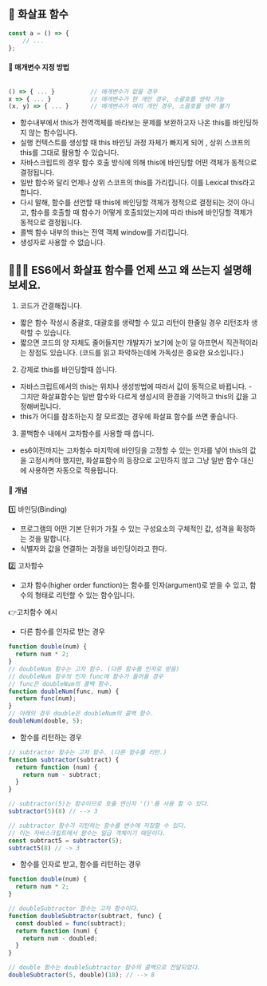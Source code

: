 ## 🍄 화살표 함수 

```javascript
const a = () => {
    // ...
};
```
#### 👀 매개변수 지정 방법
```javascript

() => { ... }          // 매개변수가 없을 경우
x => { ... }           // 매개변수가 한 개인 경우, 소괄호를 생략 가능
(x, y) => { ... }      // 매개변수가 여러 개인 경우, 소괄호를 생략 불가
```
- 함수내부에서 this가 전역객체를 바라보는 문제를 보완하고자 나온 this를 바인딩하지 않는 함수입니다. 
- 실행 컨텍스트를 생성할 때 this 바인딩 과정 자체가 빠지게 되어 , 상위 스코프의 this를 그대로 활용할 수 있습니다. 
- 자바스크립트의 경우 함수 호출 방식에 의해 this에 바인딩할 어떤 객체가 동적으로 결정됩니다. 
- 일반 함수와 달리 언제나 상위 스코프의 this를 가리킵니다. 이를 Lexical this라고 합니다.
- 다시 말해, 함수를 선언할 때 this에 바인딩할 객체가 정적으로 결정되는 것이 아니고, 함수를 호출할 때 함수가 어떻게 호출되었는지에 따라 this에 바인딩할 객체가 동적으로 결정됩니다.
- 콜백 함수 내부의 this는 전역 객체 window를 가리킵니다.
- 생성자로 사용할 수 없습니다.





## 👩🏻‍🏫 ES6에서 화살표 함수를 언제 쓰고 왜 쓰는지 설명해보세요.

1. 코드가 간결해집니다.

- 짧은 함수 작성시 중괄호, 대괄호를 생략할 수 있고 리턴이 한줄일 경우 리턴조차 생략할 수 있습니다.
- 짧으면 코드의 양 자체도 줄어들지만 개발자가 보기에 눈이 덜 아프면서 직관적이라는 장점도 있습니다. 
(코드를 읽고 파악하는데에 가독성은 중요한 요소입니다.)

2. 강제로 this를 바인딩할때 씁니다.

- 자바스크립트에서의 this는 위치나 생성방법에 따라서 값이 동적으로 바뀝니다. - 그치만 화살표함수는 일반 함수와 다르게 생성시의 환경을 기억하고 this의 값을 고정해버립니다.
-  this가 어디를 참조하는지 잘 모르겠는 경우에 화살표 함수를 쓰면 좋습니다.

3. 콜백함수 내에서 고차함수를 사용할 때 씁니다.

- es6이전까지는 고차함수 마지막에 바인딩을 고정할 수 있는 인자를 넣어 this의 값을 고정시켜야 했지만, 화살표함수의 등장으로 고민하지 않고 그냥 일반 함수 대신에 사용하면 자동으로 적용됩니다.




#### 👀 개념

1️⃣ 바인딩(Binding)
- 프로그램의 어떤 기본 단위가 가질 수 있는 구성요소의 구체적인 값, 성격을 확정하는 것을 말합니다.
- 식별자와 값을 연결하는 과정을 바인딩이라고 한다.

2️⃣ 고차함수
- 고차 함수(higher order function)는 함수를 인자(argument)로 받을 수 있고, 함수의 형태로 리턴할 수 있는 함수입니다.

👉고차함수 예시
- 다른 함수를 인자로 받는 경우
```javascript
function double(num) {
  return num * 2;
}
// doubleNum 함수는 고차 함수. (다른 함수를 인자로 받음)
// doubleNum 함수의 인자 func에 함수가 들어올 경우
// func은 doubleNum의 콜백 함수.
function doubleNum(func, num) {
  return func(num);
}
// 아래의 경우 double은 doubleNum의 콜백 함수.
doubleNum(double, 5);
```
- 함수를 리턴하는 경우
```javascript
// subtractor 함수는 고차 함수. (다른 함수를 리턴.)
function subtractor(subtract) {
  return function (num) {
    return num - subtract;
  }
}

// subtractor(5)는 함수이므로 호출 연산자 '()'를 사용 할 수 있다.
subtractor(5)(8) // --> 3

// subtractor 함수가 리턴하는 함수를 변수에 저장할 수 있다.
// 이는 자바스크립트에서 함수는 일급 객체이기 때문이다.
const subtract5 = subtractor(5);
subtract5(8) // -> 3
```
- 함수를 인자로 받고, 함수를 리턴하는 경우
```javascript
function double(num) {
  return num * 2;
}

// doubleSubtractor 함수는 고차 함수이다.
function doubleSubtractor(subtract, func) {
  const doubled = func(subtract);
  return function (num) {
    return num - doubled;
  }
}

// double 함수는 doubleSubtractor 함수의 콜백으로 전달되었다.
doubleSubtractor(5, double)(18); // --> 8
```